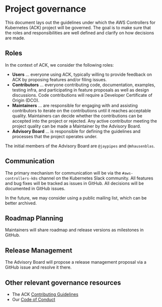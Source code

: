 # Project governance

This document lays out the guidelines under which the AWS Controllers for Kubernetes (ACK) project will be governed. 
The goal is to make sure that the roles and responsibilities are well defined and clarify on how decisions are made.

## Roles

In the context of ACK, we consider the following roles:

* __Users__ ... everyone using ACK, typically willing to provide feedback on ACK by proposing features and/or filing issues.
* __Contributors__ ... everyone contributing code, documentation, examples, testing infra, and participating in feature proposals as well as design discussions. Code contributions will require a Developer Certificate of Origin (DCO).
*	__Maintainers__ ... are responsible for engaging with and assisting contributors to iterate on the contributions until it reaches acceptable quality. Maintainers can decide whether the contributions can be accepted into the project or rejected. Any active contributor meeting the project quality can be made a Maintainer by the Advisory Board.
*	__Advisory Board__ ... is responsible for defining the guidelines and processes that the project operates under. 

The initial members of the Advisory Board are `@jaypipes` and `@mhausenblas`.


## Communication

The primary mechanism for communication will be via the `#aws-controllers-k8s` channel on the Kubernetes Slack community.
All features and bug fixes will be tracked as issues in GitHub. All decisions will be documented in GitHub issues.

In the future, we may consider using a public mailing list, which can be better archived. 

## Roadmap Planning

Maintainers will share roadmap and release versions as milestones in GitHub. 

## Release Management

The Advisory Board will propose a release management proposal via a GitHub issue and resolve it there.

## Other relevant governance resources

* The ACK [Contributing Guidelines](CONTRIBUTING.md)
* Our [Code of Conduct](CODE_OF_CONDUCT.md)
